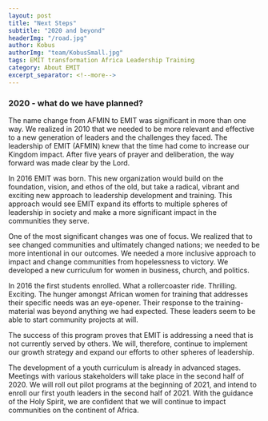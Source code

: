 ```yaml
---
layout: post
title: "Next Steps"
subtitle: "2020 and beyond"
headerImg: "/road.jpg"
author: Kobus
authorImg: "team/KobusSmall.jpg"
tags: EMIT transformation Africa Leadership Training
category: About EMIT
excerpt_separator: <!--more-->
---
```


### 2020 - what do we have planned?

The name change from AFMIN to EMIT was significant in more than one way. We realized in 2010 that we needed to be more relevant and effective to a new generation of leaders and the challenges they faced. The leadership of EMIT (AFMIN) knew that the time had come to increase our Kingdom impact. After five years of prayer and deliberation, the way forward was made clear by the Lord.

In 2016 EMIT was born. This new organization would build on the foundation, vision, and ethos of the old, but take a radical, vibrant and exciting new approach to leadership development and training. This approach would see EMIT expand its efforts to multiple spheres of leadership in society and make a more significant impact in the communities they serve.

One of the most significant changes was one of focus. We realized that to see changed communities and ultimately changed nations; we needed to be more intentional in our outcomes. We needed a more inclusive approach to impact and change communities from hopelessness to victory. We developed a new curriculum for women in business, church, and politics.

In 2016 the first students enrolled. What a rollercoaster ride. Thrilling. Exciting. The hunger amongst African women for training that addresses their specific needs was an eye-opener. Their response to the training-material was beyond anything we had expected. These leaders seem to be able to start community projects at will.

The success of this program proves that EMIT is addressing a need that is not currently served by others. We will, therefore, continue to implement our growth strategy and expand our efforts to other spheres of leadership.

The development of a youth curriculum is already in advanced stages. Meetings with various stakeholders will take place in the second half of 2020. We will roll out pilot programs at the beginning of 2021, and intend to enroll our first youth leaders in the second half of 2021.
With the guidance of the Holy Spirit, we are confident that we will continue to impact communities on the continent of Africa.